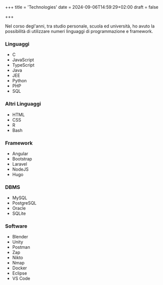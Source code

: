 +++
title = 'Technologies'
date = 2024-09-06T14:59:29+02:00
draft = false

+++

Nel corso degl'anni, tra studio personale, scuola ed università, ho avuto la possibilità di utilizzare numeri linguaggi di programmazione e framework.
### Linguaggi
- C
- JavaScript
- TypeScript
- Java
- JEE
- Python
- PHP
- SQL
### Altri Linguaggi
- HTML
- CSS
- R
- Bash
### Framework
- Angular
- Bootstrap
- Laravel
- NodeJS
- Hugo
### DBMS
- MySQL
- PostgreSQL
- Oracle
- SQLite
### Software
- Blender
- Unity
- Postman
- Zap
- Nikto
- Nmap
- Docker
- Eclipse
- VS Code
